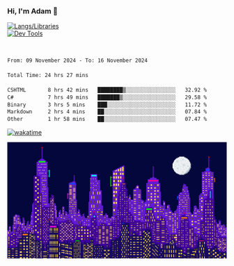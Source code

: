 ### Hi, I'm Adam 👋

[![Langs/Libraries](https://skillicons.dev/icons?i=cs,dotnet,js,css,html,sass,ts,jquery,bootstrap)](https://skillicons.dev)
<br/>
[![Dev Tools](https://skillicons.dev/icons?i=git,github,githubactions,visualstudio)](https://skillicons.dev)

<br/>

<!--START_SECTION:waka-->

```txt
From: 09 November 2024 - To: 16 November 2024

Total Time: 24 hrs 27 mins

CSHTML       8 hrs 42 mins   ████████▒░░░░░░░░░░░░░░░░   32.92 %
C#           7 hrs 49 mins   ███████▒░░░░░░░░░░░░░░░░░   29.58 %
Binary       3 hrs 5 mins    ███░░░░░░░░░░░░░░░░░░░░░░   11.72 %
Markdown     2 hrs 4 mins    ██░░░░░░░░░░░░░░░░░░░░░░░   07.84 %
Other        1 hr 58 mins    ██░░░░░░░░░░░░░░░░░░░░░░░   07.47 %
```

<!--END_SECTION:waka-->

[![wakatime](https://wakatime.com/badge/user/2234bda2-efd3-47c5-8724-79108edfe9aa.svg)](https://wakatime.com/@2234bda2-efd3-47c5-8724-79108edfe9aa)

![Pixelated city at night](./media/city.gif)
